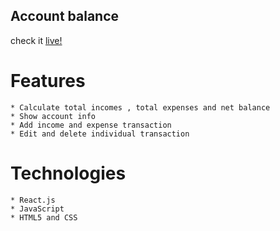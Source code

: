 ## Account balance 

   check it [live!](http://google.com)

# Features 
   
    * Calculate total incomes , total expenses and net balance
    * Show account info 
    * Add income and expense transaction
    * Edit and delete individual transaction

# Technologies 
    * React.js
    * JavaScript
    * HTML5 and CSS